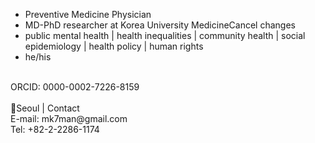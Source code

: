 - Preventive Medicine Physician <br/>
- MD-PhD researcher at Korea University MedicineCancel changes <br/>
- public mental health | health inequalities | community health | social epidemiology | health policy | human rights <br/>
- he/his <br/>
<br/>
ORCID: 0000-0002-7226-8159
<br/>
<br/>
📍Seoul | Contact <br/>
E-mail: mk7man@gmail.com <br/>
Tel: +82-2-2286-1174

<!---
Kaangminku/Kaangminku is a ✨ special ✨ repository because its `README.md` (this file) appears on your GitHub profile.
You can click the Preview link to take a look at your changes.
--->
